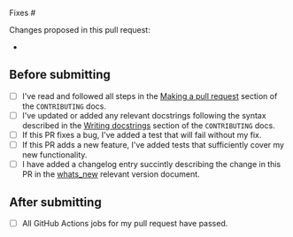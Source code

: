 <!-- To ensure we can review your pull request promptly please complete this template entirely. -->

<!-- Please reference the issue number here. You can replace "Fixes" with "Closes" if it makes more sense. -->
Fixes #

Changes proposed in this pull request:
<!-- Please list all changes/additions here. -->
-

## Before submitting

<!-- Please complete this checklist BEFORE submitting your PR to speed along the review process. -->
- [ ] I've read and followed all steps in the [Making a pull request](https://github.com/py-why/pywhy-stats/blob/main/CONTRIBUTING.md#making-a-pull-request)
    section of the `CONTRIBUTING` docs.
- [ ] I've updated or added any relevant docstrings following the syntax described in the
    [Writing docstrings](https://github.com/py-why/pywhy-stats/blob/main/CONTRIBUTING.md#writing-docstrings) section of the `CONTRIBUTING` docs.
- [ ] If this PR fixes a bug, I've added a test that will fail without my fix.
- [ ] If this PR adds a new feature, I've added tests that sufficiently cover my new functionality.
- [ ] I have added a changelog entry succintly describing the change in this PR in the [whats_new](https://github.com/py-why/pywhy-stats/blob/main/docs/whats_new/) relevant version document.

## After submitting

<!-- Please complete this checklist AFTER submitting your PR to speed along the review process. -->
- [ ] All GitHub Actions jobs for my pull request have passed.
